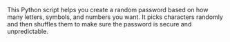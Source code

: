 This Python script helps you create a random password based on how many letters, symbols, and numbers you want. 
It picks characters randomly and then shuffles them to make sure the password is secure and unpredictable.







